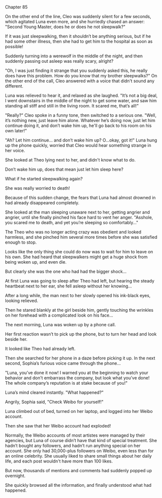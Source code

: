 Chapter 85

On the other end of the line, Cleo was suddenly silent for a few seconds, which agitated Luna even more, and she hurriedly chased an answer: "Second Young Master, does he or does he not sleepwalk?"


If it was just sleepwalking, then it shouldn’t be anything serious, but if he had some other illness, then she had to get him to the hospital as soon as possible!


Suddenly turning into a werewolf in the middle of the night, and then suddenly passing out asleep was really scary, alright?


"Oh, I was just finding it strange that you suddenly asked this, he really does have this problem. How do you know that my brother sleepwalks?" On the other end of the call, Cleo answered with a voice that didn't sound any different.


Luna was relieved to hear it, and relaxed as she laughed. "It’s not a big deal, I went downstairs in the middle of the night to get some water, and saw him standing all stiff and still in the living room. It scared me, that’s all!"


"Really?" Cleo spoke in a funny tone, then switched to a serious one. "Well, it’s nothing new, just leave him alone. Whatever he’s doing now, just let him continue doing it, and don’t wake him up, he'll go back to his room on his own later!"


"Ah? Let him continue… and don’t wake him up? O…okay, got it!" Luna hung up the phone quickly, worried that Cleo would hear something strange in her voice.


She looked at Theo lying next to her, and didn't know what to do.


Don’t wake him up, does that mean just let him sleep here?


What if he started sleepwalking again?


She was really worried to death!


Because of this sudden change, the fears that Luna had almost drowned in had already disappeared completely.


She looked at the man sleeping unaware next to her, getting angrier and angrier, until she finally pinched his face hard to vent her anger. "Asshole, you scared me to death, and yet you’re sleeping so comfortably…"


The Theo who was no longer acting crazy was obedient and looked harmless, and she pinched him several more times before she was satisfied enough to stop.


Looks like the only thing she could do now was to wait for him to leave on his own. She had heard that sleepwalkers might get a huge shock from being woken up, and even die.


But clearly she was the one who had had the bigger shock…


At first Luna was going to sleep after Theo had left, but hearing the steady heartbeat next to her ear, she fell asleep without her knowing…


After a long while, the man next to her slowly opened his ink-black eyes, looking relieved.


Then he stared blankly at the girl beside him, gently touching the wrinkles on her forehead with a complicated look on his face…


The next morning, Luna was woken up by a phone call.


Her first reaction wasn’t to pick up the phone, but to turn her head and look beside her.


It looked like Theo had already left.


Then she searched for her phone in a daze before picking it up. In the next second, Sophia’s furious voice came through the phone…


"Luna, you’ve done it now! I warned you at the beginning to watch your behavior and don't embarrass the company, but look what you’ve done! The whole company’s reputation is at stake because of you!"


Luna’s mind cleared instantly. "What happened?"


Angrily, Sophia said, "Check Weibo for yourself!"


Luna climbed out of bed, turned on her laptop, and logged into her Weibo account.


Then she saw that her Weibo account had exploded!


Normally, the Weibo accounts of most artistes were managed by their agencies, but Luna of course didn’t have that kind of special treatment. She hadn’t bought any followers, and hadn’t run anything special on her account. She only had 30,000-plus followers on Weibo, even less than for an online celebrity. She usually liked to share small things about her daily life, and each post wouldn't have more than 100 likes.


But now, thousands of mentions and comments had suddenly popped up overnight.


She quickly browsed all the information, and finally understood what had happened.


